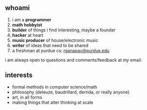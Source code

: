 ## whoami

1. i am a **programmer** 
2. **math hobbyist** 
3. **builder** of things i find interesting, maybe a founder
4. **hacker** at heart
6. **music producer** of house/electronic music
7. **writer** of ideas that need to be shared
7. a freshman at purdue cs: [rganapav@purdue.edu](mailto:rganapav@purdue.edu) 

i am always open to questions and comments/feedback at my email. 

## interests

- formal methods in computer science/math
- philosophy (deleuze, baudrillard, derrida, or really anyone)
- art, in all forms
- making things that alter thinking at scale 

